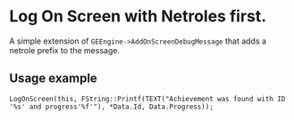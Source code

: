 # Log On Screen with Netroles first.
A simple extension of `GEEngine->AddOnScreenDebugMessage` that adds a netrole prefix to the message.

## Usage example

```
LogOnScreen(this, FString::Printf(TEXT("Achievement was found with ID '%s' and progress'%f'"), *Data.Id, Data.Progress));
```
